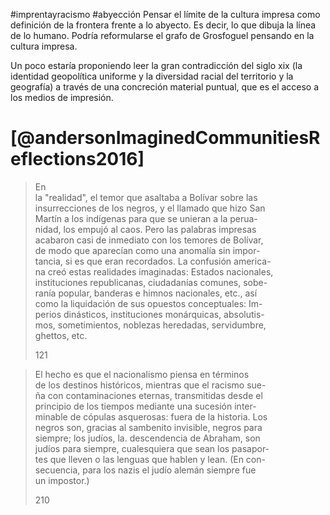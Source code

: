 #imprentayracismo
#abyección
Pensar el límite de la cultura impresa como definición de la frontera frente a lo abyecto. Es decir, lo que dibuja la línea de lo humano. Podría reformularse el grafo de Grosfoguel pensando en la cultura impresa.

Un poco estaría proponiendo leer la gran contradicción del siglo xix (la identidad geopolítica uniforme y la diversidad racial del territorio y la geografía) a través de una concreción material puntual, que es el acceso a los medios de impresión.


# [@andersonImaginedCommunitiesReflections2016]

> En  
> la "realidad", el temor que asaltaba a Bolívar sobre las  
> insurrecciones de los negros, y el llamado que hizo San  
> Martín a los indígenas para que se unieran a la perua-  
> nidad, los empujó al caos. Pero las palabras impresas  
> acabaron casi de inmediato con los temores de Bolívar,  
> de modo que aparecían como una anomalía sin impor-  
> tancia, si es que eran recordados. La confusión america-  
> na creó estas realidades imaginadas: Estados nacionales,  
> instituciones republicanas, ciudadanías comunes, sobe-  
> ranía popular, banderas e himnos nacionales, etc., así  
> como la liquidación de sus opuestos conceptuales: Im-  
> perios dinásticos, instituciones monárquicas, absolutis-  
> mos, sometimientos, noblezas heredadas, servidumbre,  
> ghettos, etc.
> 
> 121



> El hecho es que el nacionalismo piensa en términos  
> de los destinos históricos, mientras que el racismo sue-  
> ña con contaminaciones eternas, transmitidas desde el  
> principio de los tiempos mediante una sucesión inter-  
> minable de cópulas asquerosas: fuera de la historia. Los  
> negros son, gracias al sambenito invisible, negros para  
> siempre; los judíos, la. descendencia de Abraham, son  
> judíos para siempre, cualesquiera que sean los pasapor-  
> tes que lleven o las lenguas que hablen y lean. (En con-  
> secuencia, para los nazis el judío alemán siempre fue  
> un impostor.)
> 
> 210